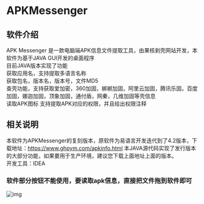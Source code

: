 # APKMessenger
## 软件介绍
APK Messenger 是一款电脑端APK信息文件提取工具，由果核剥壳网站开发，本软件为基于JAVA GUI开发的桌面程序  
目前JAVA版本实现了功能  
获取应用名，支持提取多语言名称  
获取包名，版本名，版本号，文件MD5  
查壳功能，支持获取爱加密，360加固，梆梆加固，阿里云加固，腾讯乐固，百度加固，娜迦加固，顶象加固，通付盾，网秦，几维加固等壳信息  
读取APK图标
支持提取APK对应的权限，并且给出权限注释  

## 相关说明  
本软件为APKMessenger的复刻版本，原软件为易语言开发迭代到了4.2版本，下载地址：https://www.ghpym.com/apkinfo.html
本JAVA源代码实现了发行版本的大部分功能，如果要用于生产环境，建议您下载上面地址上面的版本。  
开发工具：IDEA  
### 软件部分按钮不能使用，要读取apk信息，直接把文件拖到软件即可
![img](https://github.com/ghboke/APKMessenger/blob/master/apkmessenger.png)
